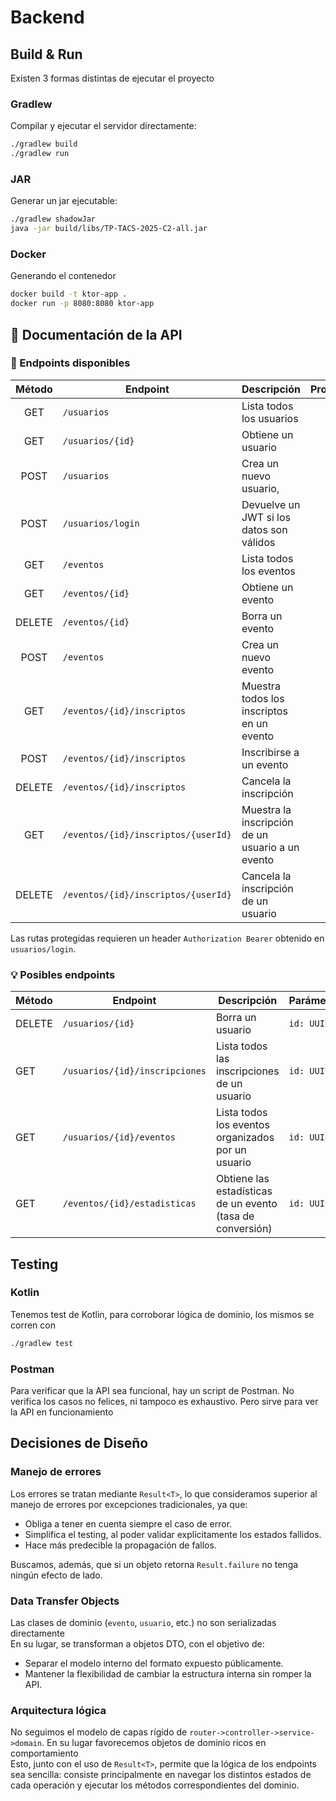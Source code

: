 # Backend

## Build & Run

Existen 3 formas distintas de ejecutar el proyecto

### Gradlew

Compilar y ejecutar el servidor directamente:

```bash
./gradlew build
./gradlew run 
```

### JAR

Generar un jar ejecutable:

```bash
./gradlew shadowJar
java -jar build/libs/TP-TACS-2025-C2-all.jar
```

### Docker

Generando el contenedor

```bash
docker build -t ktor-app .
docker run -p 8080:8080 ktor-app
```

## 📖 Documentación de la API

### 🔹 Endpoints disponibles

| Método | Endpoint                            | Descripción                                      | Protegida | Parámetros                    |
|:------:|-------------------------------------|--------------------------------------------------|:---------:|-------------------------------|
|  GET   | `/usuarios`                         | Lista todos los usuarios                         |     ❌     |                               |
|  GET   | `/usuarios/{id}`                    | Obtiene un usuario                               |     ❌     | `id: UUID`                    |
|  POST  | `/usuarios`                         | Crea un nuevo usuario,                           |     ❌     | JSON body                     |
|  POST  | `/usuarios/login`                   | Devuelve un JWT si los datos son válidos         |     ❌     | JSON body                     |
|  GET   | `/eventos`                          | Lista todos los eventos                          |     ❌     |                               |
|  GET   | `/eventos/{id}`                     | Obtiene un evento                                |     ❌     | `id: UUID`                    |
| DELETE | `/eventos/{id}`                     | Borra un evento                                  |    ✔️     | `id: UUID`                    |
|  POST  | `/eventos`                          | Crea un nuevo evento                             |    ✔️     | JSON body                     |
|  GET   | `/eventos/{id}/inscriptos`          | Muestra todos los inscriptos en un evento        |    ✔️     | `id: UUID`                    |
|  POST  | `/eventos/{id}/inscriptos`          | Inscribirse a un evento                          |    ✔️     | `id: UUID`                    |
| DELETE | `/eventos/{id}/inscriptos`          | Cancela la inscripción                           |    ✔️     | `id: UUID`                    |
|  GET   | `/eventos/{id}/inscriptos/{userId}` | Muestra la inscripción de un usuario a un evento |    ✔️     | `id: UUID`, `usuarioId: UUID` |                               |
| DELETE | `/eventos/{id}/inscriptos/{userId}` | Cancela la inscripción de un usuario             |    ✔️     | `id: UUID`, `usuarioId: UUID` |

Las rutas protegidas requieren un header `Authorization Bearer` obtenido en `usuarios/login`. 

### 💡 Posibles endpoints

| Método | Endpoint                       | Descripción                                                | Parámetros |
|--------|--------------------------------|------------------------------------------------------------|------------|
| DELETE | `/usuarios/{id}`               | Borra un usuario                                           | `id: UUID` |
| GET    | `/usuarios/{id}/inscripciones` | Lista todos las inscripciones de un usuario                | `id: UUID` |
| GET    | `/usuarios/{id}/eventos`       | Lista todos los eventos organizados por un usuario         | `id: UUID` |
| GET    | `/eventos/{id}/estadisticas`   | Obtiene las estadísticas de un evento (tasa de conversión) | `id: UUID` |


## Testing

### Kotlin

Tenemos test de Kotlin, para corroborar lógica de dominio, los mismos se corren con

```bash
./gradlew test
```

### Postman

Para verificar que la API sea funcional, hay un script de Postman. No verifica los casos no felices, ni tampoco es exhaustivo. Pero sirve para ver la API en funcionamiento

## Decisiones de Diseño

### Manejo de errores

Los errores se tratan mediante `Result<T>`, lo que consideramos superior al manejo de errores por excepciones tradicionales, ya que:

+ Obliga a tener en cuenta siempre el caso de error.
+ Simplifica el testing, al poder validar explícitamente los estados fallidos.
+ Hace más predecible la propagación de fallos.

Buscamos, además, que si un objeto retorna `Result.failure` no tenga ningún efecto de lado.

### Data Transfer Objects

Las clases de dominio (`evento`, `usuario`, etc.) no son serializadas directamente \
En su lugar, se transforman a objetos DTO, con el objetivo de:

+ Separar el modelo interno del formato expuesto públicamente.
+ Mantener la flexibilidad de cambiar la estructura interna sin romper la API.

### Arquitectura lógica

No seguimos el modelo de capas rígido de `router->controller->service->domain`. 
En su lugar favorecemos objetos de dominio ricos en comportamiento \
Esto, junto con el uso de `Result<T>`, permite que la lógica de los endpoints sea sencilla: consiste principalmente en navegar los distintos estados de cada operación y ejecutar los métodos correspondientes del dominio.
